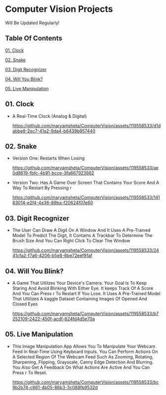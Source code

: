 # Computer Vision Projects

Will Be Updated Regularly!


## Table Of Contents

[01. Clock](https://github.com/maryamsheta/ComputerVision/tree/main#01-clock)

[02. Snake](https://github.com/maryamsheta/ComputerVision/tree/main#02-snake)

[03. Digit Recognizer](https://github.com/maryamsheta/ComputerVision/tree/main#03-digit-recognizer)

[04. Will You Blink?](https://github.com/maryamsheta/ComputerVision/tree/main#04-will-you-blink)

[05. Live Manipulation](https://github.com/maryamsheta/ComputerVision/tree/main#05-live-manipulation)

## 01. Clock

  - A Real-Time Clock (Analog & Digital)

    https://github.com/maryamsheta/ComputerVision/assets/119558533/d1dabbe8-2ec7-41a2-9da4-b6439b957440

## 02. Snake

  - Version One: Restarts When Losing

    https://github.com/maryamsheta/ComputerVision/assets/119558533/ae0d8619-fbfc-4b91-bcce-3fa667923662

  
  - Version Two: Has A Game Over Screen That Contains Your Score And A Way To Restart By Pressing r
    
    https://github.com/maryamsheta/ComputerVision/assets/119558533/14183014-e2f4-4e36-89ba-f20624f07e60

## 03. Digit Recognizer

  - The User Can Draw A Digit On A Window And It Uses A Pre-Trained Model To Predict The Digit,
    It Contains A Trackbar To Determine The Brush Size And You Can Right Click To Clear The Window

    https://github.com/maryamsheta/ComputerVision/assets/119558533/2441cfa2-f7a6-4206-b5e8-6be72eef91af


## 04. Will You Blink?
  	
  - A Game That Utlilzes Your Device's Camera. Your Goal Is To Keep Staring And Avoid Blinking With Either Eye.
    It keeps Track Of A Score And You Can Press r To Restart If You Lose.
    It Uses A Pre-Trained Model That Utlilizes A kaggle Dataset Containing Images Of Opened And Closed Eyes
    
    https://github.com/maryamsheta/ComputerVision/assets/119558533/b7252109-2422-450f-acdf-624fd4d5e70a


## 05. Live Manipulation

  - This Image Manipulation App Allows You To Manipulate Your Webcam Feed In Real-Time Using Keyboard Inputs.
    You Can Perform Actions On A Selected Region Of The Webcam Feed Such As
    Zooming, Rotating, Sharpening, Flipping, Grayscale, Canny Edge Detection And Blurring.
    You Also Get A Feedback On What Actions Are Active And You Can Press r To Reset.

    https://github.com/maryamsheta/ComputerVision/assets/119558533/bc9b2b74-c661-4b05-86b3-3c088fb9532d





